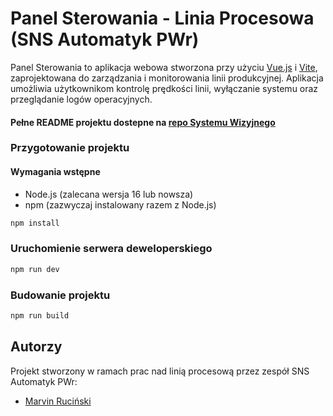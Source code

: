 # Panel Sterowania - Linia Procesowa (SNS Automatyk PWr)

Panel Sterowania to aplikacja webowa stworzona przy użyciu [Vue.js](https://vuejs.org/) i [Vite](https://vitejs.dev/), zaprojektowana do zarządzania i monitorowania linii produkcyjnej. Aplikacja umożliwia użytkownikom kontrolę prędkości linii, wyłączanie systemu oraz przeglądanie logów operacyjnych.

#### Pełne README projektu dostepne na [repo Systemu Wizyjnego](https://github.com/SNS-Automatyk/Linia-Procesowa-System-Wizyjny)

### Przygotowanie projektu

#### Wymagania wstępne
- Node.js (zalecana wersja 16 lub nowsza)
- npm (zazwyczaj instalowany razem z Node.js)

```sh
npm install
```

### Uruchomienie serwera deweloperskiego

```sh
npm run dev
```

### Budowanie projektu

```sh
npm run build 
```

## Autorzy
Projekt stworzony w ramach prac nad linią procesową przez zespół SNS Automatyk PWr:
- [Marvin Ruciński](https://github.com/marvinrucinski)